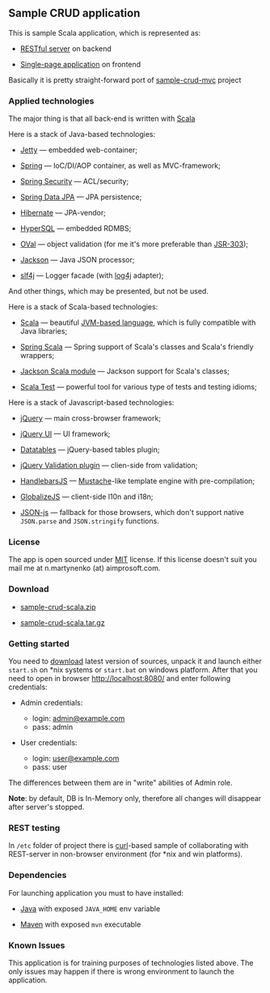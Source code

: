 ## Sample CRUD application ##

This is sample Scala application, which is represented as:

- <a href="http://en.wikipedia.org/wiki/Representational_state_transfer">RESTful server</a> on backend

- <a href="http://en.wikipedia.org/wiki/Single-page_application">Single-page application</a> on frontend

Basically it is pretty straight-forward port of [sample-crud-mvc](https://github.com/nmartynenko/sample-crud-mvc/) project

### Applied technologies ###
The major thing is that all back-end is written with [Scala](http://scala-lang.org/)

Here is a stack of Java-based technologies:

- [Jetty](http://www.eclipse.org/jetty/) &mdash; embedded web-container;

- [Spring](http://www.springsource.org/) &mdash; IoC/DI/AOP container, as well as MVC-framework;

- [Spring Security](http://www.springsource.org/spring-security/) &mdash; ACL/security;

- [Spring Data JPA](http://www.springsource.org/spring-data/jpa) &mdash; JPA persistence;

- [Hibernate](http://www.hibernate.org/) &mdash; JPA-vendor;

- [HyperSQL](http://hsqldb.org/) &mdash; embedded RDMBS;

- [OVal](http://oval.sourceforge.net/) &mdash; object validation (for me it's more preferable than [JSR-303](http://jcp.org/en/jsr/detail?id=303));

- [Jackson](http://jackson.codehaus.org/) &mdash; Java JSON processor;

- [slf4j](http://www.slf4j.org/) &mdash; Logger facade (with [log4j](http://logging.apache.org/log4j/) adapter);

And other things, which may be presented, but not be used.

Here is a stack of Scala-based technologies:

- [Scala](http://www.scala-lang.org/) &mdash; beautiful [JVM-based language](http://en.wikipedia.org/wiki/List_of_JVM_languages), which is fully compatible with Java libraries;

- [Spring Scala](https://github.com/spring-projects/spring-scala) &mdash; Spring support of Scala's classes and Scala's friendly wrappers;

- [Jackson Scala module](https://github.com/FasterXML/jackson-module-scala) &mdash; Jackson support for Scala's classes;

- [Scala Test](http://scalatest.org/) &mdash; powerful tool for various type of tests and testing idioms;

Here is a stack of Javascript-based technologies:

- [jQuery](http://jquery.com/) &mdash; main cross-browser framework;

- [jQuery UI](http://jqueryui.com/) &mdash; UI framework;

- [Datatables](http://datatables.net/) &mdash; jQuery-based tables plugin;

- [jQuery Validation plugin](http://bassistance.de/jquery-plugins/jquery-plugin-validation/) &mdash; clien-side from validation;

- [HandlebarsJS](http://handlebarsjs.com/) &mdash; [Mustache](http://mustache.github.com/)-like template engine with pre-compilation;

- [GlobalizeJS](https://github.com/jquery/globalize) &mdash; client-side l10n and i18n;

- [JSON-js](https://github.com/douglascrockford/JSON-js/) &mdash; fallback for those browsers, which don't support native ```JSON.parse``` and ```JSON.stringify``` functions.

### License ###
The app is open sourced under <a href="http://www.opensource.org/licenses/mit-license.php">MIT</a> license.
If this license doesn't suit you mail me at n.martynenko (at) aimprosoft.com.

### Download ###

* <a href="https://github.com/nmartynenko/sample-crud-scala/zipball/master">sample-crud-scala.zip</a>

* <a href="https://github.com/nmartynenko/sample-crud-scala/tarball/master">sample-crud-scala.tar.gz</a>

### Getting started ###
You need to [download](#download) latest version of sources, unpack it and launch either ```start.sh``` on *nix systems or ```start.bat``` on windows platform.
After that you need to open in browser [http://localhost:8080/](http://localhost:8080/) and enter following credentials:

- Admin credentials:
	- login: admin@example.com
	- pass:  admin

- User credentials:
	- login: user@example.com
	- pass:  user

The differences between them are in "write" abilities of Admin role.

__Note__: by default, DB is In-Memory only, therefore all changes will disappear after server's stopped.

### REST testing ###
In ```/etc``` folder of project there is [curl](http://curl.haxx.se/)-based sample of collaborating with REST-server in non-browser environment (for *nix and win platforms).

### Dependencies ###
For launching application you must to have installed:

- <a href="http://www.oracle.com/technetwork/java/index.html">Java</a> with exposed ```JAVA_HOME``` env variable

- <a href="http://maven.apache.org/">Maven</a> with exposed ```mvn``` executable

### Known Issues ###
This application is for training purposes of technologies listed above.
The only issues may happen if there is wrong environment to launch the application.